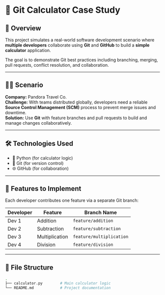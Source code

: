 # 🧮 Git Calculator Case Study

## 📘 Overview

This project simulates a real-world software development scenario where **multiple developers** collaborate using **Git** and **GitHub** to build a **simple calculator** application.

The goal is to demonstrate Git best practices including branching, merging, pull requests, conflict resolution, and collaboration.

---

## 🧑‍💻 Scenario

**Company:** Pandora Travel Co.  
**Challenge:** With teams distributed globally, developers need a reliable **Source Control Management (SCM)** process to prevent merge issues and downtime.  
**Solution:** Use **Git** with feature branches and pull requests to build and manage changes collaboratively.

---

## 🛠️ Technologies Used

- 🐍 Python (for calculator logic)
- 🔧 Git (for version control)
- 🌐 GitHub (for collaboration)

---

## 🎯 Features to Implement

Each developer contributes one feature via a separate Git branch:

| Developer | Feature        | Branch Name          |
|-----------|----------------|----------------------|
| Dev 1     | Addition        | `feature/addition`   |
| Dev 2     | Subtraction     | `feature/subtraction`|
| Dev 3     | Multiplication  | `feature/multiplication` |
| Dev 4     | Division        | `feature/division`   |

---

## 📂 File Structure

```bash
.
├── calculator.py        # Main calculator logic
└── README.md            # Project documentation

